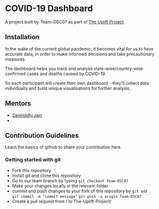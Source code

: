 # COVID-19 Dashboard

A project built by Team-DSC07 as part of [The Uplift Project](https://upliftproject.tech/#/). 

## Installation

In the wake of the current global pandemic, it becomes vital for us to have accurate data, in order to make informed decisions and take precautionary measures.

The dashboard helps you track and analyse state-wise/country-wise confirmed cases and deaths caused by COVID-19.

So each participant will create their own dashboard - they'll collect data individually and build unique visualisations for further analysis.

## Mentors

 - [Samriddhi Jain](https://github.com/sammjainn)
 - 

## Contribution Guidelines

Learn the basics of github to share your contribution here.

### Getting started with git
- Fork this repository
- Install git and clone this repository
- Go to our team branch by typing ```git checkout Team-DSC07```
- Make your changes locally in the relevant folder
- commit and push changes to your fork of this repository by
    ```git add .```
    ```git commit -m "commit message"```
    ```git push -u origin Team-DSC07```
- Create a pull request from <username>/<teamname> to The-Uplift-Project/<teamname>

